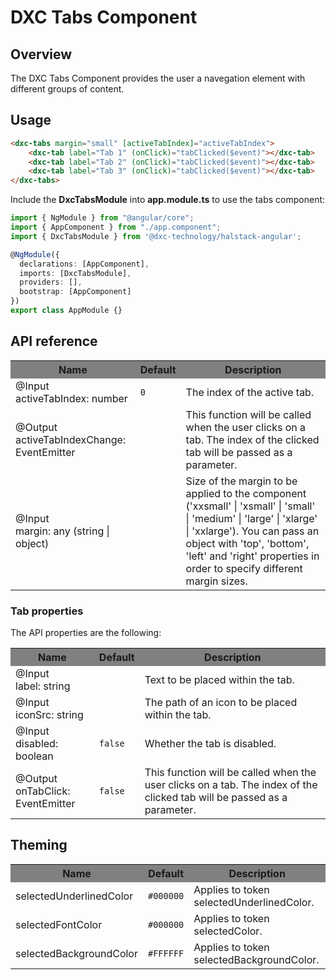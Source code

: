 # DXC Tabs Component

## Overview

The DXC Tabs Component provides the user a navegation element with different groups of content.

## Usage

```html
<dxc-tabs margin="small" [activeTabIndex]="activeTabIndex">
    <dxc-tab label="Tab 1" (onClick)="tabClicked($event)"></dxc-tab>
    <dxc-tab label="Tab 2" (onClick)="tabClicked($event)"></dxc-tab>
    <dxc-tab label="Tab 3" (onClick)="tabClicked($event)"></dxc-tab>
</dxc-tabs>
```

Include the **DxcTabsModule** into **app.module.ts** to use the tabs component:

```ts
import { NgModule } from "@angular/core";
import { AppComponent } from "./app.component";
import { DxcTabsModule } from '@dxc-technology/halstack-angular';

@NgModule({
  declarations: [AppComponent],
  imports: [DxcTabsModule],
  providers: [],
  bootstrap: [AppComponent]
})
export class AppModule {}
```

## API reference

<table>
    <tr style="background-color: grey">
        <th>Name</th>
        <th>Default</th>
        <th>Description</th>
    </tr>
    <tr>
        <td>@Input<br>activeTabIndex: number</td>
        <td><code>0</code></td>
        <td>The index of the active tab.</td>
    </tr>
    <tr>
        <td>@Output<br>activeTabIndexChange: EventEmitter</td>
        <td></td>
        <td>This function will be called when the user clicks on a tab. The index of the clicked tab will be passed as a parameter.</td>
    </tr>
    <tr>
        <td>@Input<br>margin: any (string | object)</td>
        <td></td>
        <td>
        Size of the margin to be applied to the component ('xxsmall' | 'xsmall' |
        'small' | 'medium' | 'large' | 'xlarge' | 'xxlarge'). You can pass an
        object with 'top', 'bottom', 'left' and 'right' properties in order to
        specify different margin sizes.
        </td>
    </tr>
</table>

### Tab properties

The API properties are the following:

<table>
    <tr style="background-color: grey">
        <th>Name</th>
        <th>Default</th>
        <th>Description</th>
    </tr>
    <tr>
        <td>@Input<br>label: string</td>
        <td></td>
        <td>Text to be placed within the tab.</td>
    </tr>
    <tr>
        <td>@Input<br>iconSrc: string</td>
        <td></td>
        <td>The path of an icon to be placed within the tab.</td>
    </tr>
    <tr>
        <td>@Input<br>disabled: boolean</td>
        <td><code>false</code></td>
        <td>Whether the tab is disabled.</td>
    </tr>
	<tr>
        <td>@Output<br>onTabClick: EventEmitter</td>
        <td><code>false</code></td>
        <td>This function will be called when the user clicks on a tab. The index of the clicked tab will be passed as a parameter.</td>
    </tr>
</table>

## Theming
<table>
    <tr style="background-color: grey">
        <th>Name</th>
        <th>Default</th>
        <th>Description</th>
    </tr>
    <tr>
        <td>selectedUnderlinedColor</td>
        <td><code>#000000</code></td>
        <td>Applies to token selectedUnderlinedColor.</td>
    </tr>
    <tr>
        <td>selectedFontColor</td>
        <td><code>#000000</code></td>
        <td>Applies to token selectedColor.</td>
    </tr>
    <tr>
        <td>selectedBackgroundColor</td>
        <td><code>#FFFFFF</code></td>
        <td>Applies to token selectedBackgroundColor.</td>
    </tr>
</table>